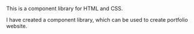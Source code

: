 This is a component library for HTML and CSS.

I have created a component library, which can be used to create portfolio website. 

